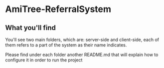# AmiTree-ReferralSystem

## What you'll find


You'll see two main folders, which are: server-side and client-side, each of them refers to a part of the system as their name indicates.

Please find under each folder another README.md that will explain how to configure it in order to run the project
